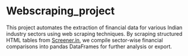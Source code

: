 # Webscraping_project
This project automates the extraction of financial data for various Indian industry sectors using web scraping techniques. By scraping structured HTML tables from [Screener.in](https://www.screener.in), we compile sector-wise financial comparisons into pandas DataFrames for further analysis or export.
